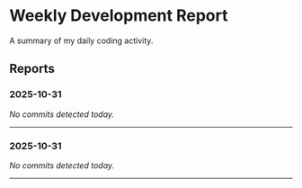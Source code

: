 # Weekly Development Report

A summary of my daily coding activity.

## Reports

### 2025-10-31

_No commits detected today._

---
### 2025-10-31

_No commits detected today._

---


